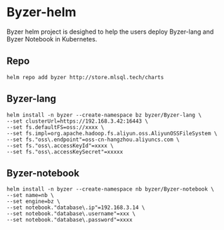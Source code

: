 # Byzer-helm

Byzer helm project is desighed to help the users deploy Byzer-lang  and Byzer Notebook in Kubernetes.

## Repo

```
helm repo add byzer http://store.mlsql.tech/charts
```

## Byzer-lang


```shell
helm install -n byzer --create-namespace bz byzer/Byzer-lang \
--set clusterUrl=https://192.168.3.42:16443 \
--set fs.defaultFS=oss://xxxx \
--set fs.impl=org.apache.hadoop.fs.aliyun.oss.AliyunOSSFileSystem \
--set fs."oss\.endpoint"=oss-cn-hangzhou.aliyuncs.com \
--set fs."oss\.accessKeyId"=xxxx \
--set fs."oss\.accessKeySecret"=xxxxx
```


## Byzer-notebook

```shell
helm install -n byzer --create-namespace nb byzer/Byzer-notebook \
--set name=nb \
--set engine=bz \
--set notebook."database\.ip"=192.168.3.14 \
--set notebook."database\.username"=xxx \
--set notebook."database\.password"=xxxx
```
